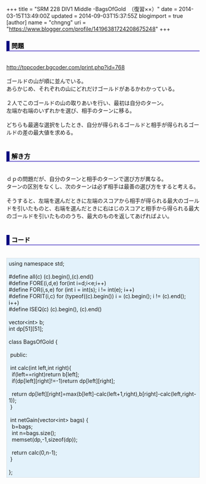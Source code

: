+++
title = "SRM 228 DIV1 Middle -BagsOfGold　（復習××）"
date = 2014-03-15T13:49:00Z
updated = 2014-09-03T15:37:55Z
blogimport = true 
[author]
	name = "chngng"
	uri = "https://www.blogger.com/profile/14196381724208675248"
+++

<div dir="ltr" style="text-align: left;" trbidi="on"><h3 style="border-bottom: 2px solid slateblue; border-left: 8px solid navy; color: black; padding: 0px 0px 1px 5px;">問題 </h3><br /><a href="http://topcoder.bgcoder.com/print.php?id=768" target="_blank">http://topcoder.bgcoder.com/print.php?id=768</a><br /><br />ゴールドの山が順に並んでいる。<br />あらかじめ、それぞれの山にどれだけゴールドがあるかわかっている。<br /><br />２人でこのゴールドの山の取りあいを行い、最初は自分のターン。<br />左端か右端のいずれかを選び、相手のターンに移る。<br /><br />どちらも最適な選択をしたとき、自分が得られるゴールドと相手が得られるゴールドの差の最大値を求める。<br /><br /><h3 style="border-bottom: 2px solid slateblue; border-left: 8px solid navy; color: black; padding: 0px 0px 1px 5px;">解き方 </h3><br />ｄｐの問題だが、自分のターンと相手のターンで選び方が異なる。<br />ターンの区別をなくし、次のターンは必ず相手は最善の選び方をすると考える。<br /><br />そうすると、左端を選んだときに左端のスコアから相手が得られる最大のゴールドを引いたものと、右端を選んだときに右はじのスコアと相手から得られる最大のゴールドを引いたもののうち、最大のものを返してあげればよい。<br /><br /><h3 style="border-bottom: 2px solid slateblue; border-left: 8px solid navy; color: black; padding: 0px 0px 1px 5px;">コード </h3><br /><div style="background-color: #e3f2fb; border: 1px dotted #CCCCCC; padding: 5px;">using namespace std;<br /><br />#define all(c) (c).begin(),(c).end()<br />#define FORE(i,d,e) for(int i=d;i&lt;e;i++)<br />#define FOR(i,s,e) for (int i = int(s); i != int(e); i++)<br />#define FORIT(i,c) for (typeof((c).begin()) i = (c).begin(); i != (c).end(); i++)<br />#define ISEQ(c) (c).begin(), (c).end()<br /><br />vector&lt;int&gt; b;<br />int dp[51][51];<br /><br />class BagsOfGold {<br /><br /><span class="Apple-tab-span" style="white-space: pre;"> </span>public:<br /><br /><span class="Apple-tab-span" style="white-space: pre;"> </span>int calc(int left,int right){<br /><span class="Apple-tab-span" style="white-space: pre;">  </span>if(left==right)return b[left];<br /><span class="Apple-tab-span" style="white-space: pre;">  </span>if(dp[left][right]!=-1)return dp[left][right];<br /><br /><span class="Apple-tab-span" style="white-space: pre;">  </span>return dp[left][right]=max(b[left]-calc(left+1,right),b[right]-calc(left,right-1));<br /><span class="Apple-tab-span" style="white-space: pre;"> </span>}<br /><br /><span class="Apple-tab-span" style="white-space: pre;"> </span>int netGain(vector&lt;int&gt; bags) {<br /><span class="Apple-tab-span" style="white-space: pre;">  </span>b=bags;<br /><span class="Apple-tab-span" style="white-space: pre;">  </span>int n=bags.size();<br /><span class="Apple-tab-span" style="white-space: pre;">  </span>memset(dp,-1,sizeof(dp));<br /><br /><span class="Apple-tab-span" style="white-space: pre;">  </span>return calc(0,n-1);<br /><span class="Apple-tab-span" style="white-space: pre;"> </span>}<br /><br />};</div></div>
